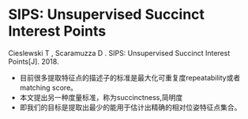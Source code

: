 # SIPS: Unsupervised Succinct Interest Points

Cieslewski T , Scaramuzza D . SIPS: Unsupervised Succinct Interest Points[J]. 2018.

* 目前很多提取特征点的描述子的标准是最大化可重复度repeatability或者matching score。
* 本文提出另一种度量标准，称为succinctness,简明度
* 即我们的目标是提取出最少的能用于估计出精确的相对位姿特征点集合。

